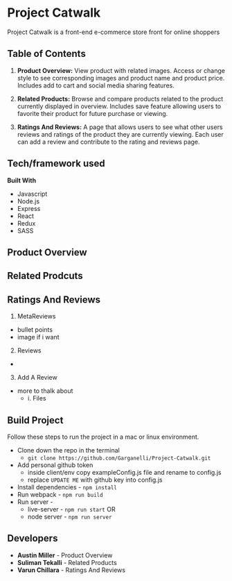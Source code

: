 # Project Catwalk
Project Catwalk is a front-end e-commerce store front for online shoppers

## Table of Contents

1. **Product Overview:** View product with related images. Access or change style to see corresponding images and product name and product price. Includes add to cart and social media sharing features.

2. **Related Products:** Browse and compare products related to the product currently displayed in overview. Includes save feature allowing users to favorite their product for future purchase or viewing.

3. **Ratings And Reviews:** A page that allows users to see what other users reviews and ratings of the product they are currently viewing. Each user can add a review and contribute to the rating and reviews page.

## Tech/framework used

**Built With**
- Javascript
- Node.js
- Express
- React
- Redux
- SASS

## Product Overview


## Related Prodcuts


## Ratings And Reviews
1. MetaReviews
- bullet points
- image if i want

2. Reviews
-

3. Add A Review
- more to thalk about
  * i. Files



## Build Project
Follow these steps to run the project in a mac or linux environment.
- Clone down the repo in the terminal
  * `git clone https://github.com/Garganelli/Project-Catwalk.git`
- Add personal github token
  * inside client/env copy exampleConfig.js file and rename to config.js
  * replace `UPDATE ME` with github key into config.js
- Install dependencies - `npm install`
- Run webpack - `npm run build`
- Run server -
  * live-server - `npm run start`
  OR
  * node server - `npm run server`


## Developers
- **Austin Miller** - Product Overview
- **Suliman Tekalli** - Related Products
- **Varun Chillara** - Ratings And Reviews
